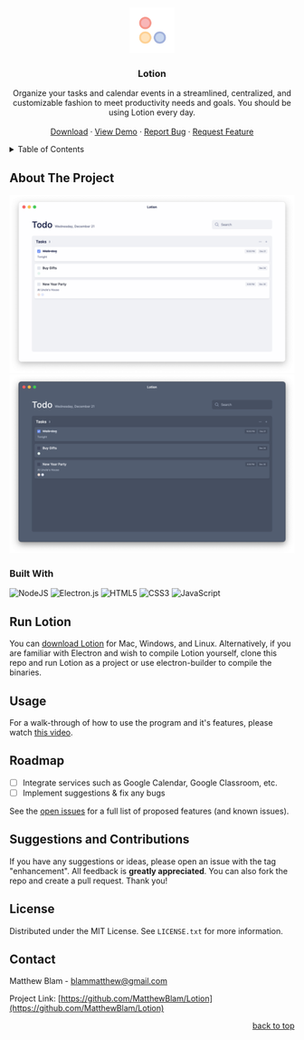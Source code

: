<a name="readme-top"></a>



<!-- PROJECT LOGO -->
<br />
<div align="center">
  <a href="https://github.com/MatthewBlam/Lotion">
    <img src="logo/Lotion.png" alt="Logo" width="80" height="80">
  </a>

<h3 align="center">Lotion</h3>

  <p align="center">
    Organize your tasks and calendar events in a streamlined, centralized, and customizable fashion to meet productivity needs and goals. You should be using Lotion every day.
    <br />
    <br />
    <a href="https://github.com/MatthewBlam/Lotion/releases">Download</a>
    ·
    <a href="https://www.youtube.com/watch?v=cqKX93PYYq4">View Demo</a>
    ·
    <a href="https://github.com/MatthewBlam/Lotion/issues">Report Bug</a>
    ·
    <a href="https://github.com/MatthewBlam/Lotion/issues">Request Feature</a>
  </p>
</div>



<!-- TABLE OF CONTENTS -->
<details>
  <summary>Table of Contents</summary>
  <ol>
    <li><a href="#about-the-project">About The Project</a></li>
    <li><a href="#run-lotion">Run Lotion</a></li>
    <li><a href="#usage">Usage</a></li>
    <li><a href="#roadmap">Roadmap</a></li>
    <li><a href="#suggestions-and-contributions">Suggestions and Contributions</a></li>
    <li><a href="#license">License</a></li>
    <li><a href="#contact">Contact</a></li>
  </ol>
</details>



<!-- ABOUT THE PROJECT -->
## About The Project

[![Lotion Screen Shot][product-screenshot]](https://github.com/MatthewBlam/Lotion)
[![Lotion Screen Shot (Dark)][product-screenshot-dark]](https://github.com/MatthewBlam/Lotion)

### Built With

![NodeJS](https://img.shields.io/badge/node.js-6DA55F?style=for-the-badge&logo=node.js&logoColor=white)
![Electron.js](https://img.shields.io/badge/Electron-191970?style=for-the-badge&logo=Electron&logoColor=white)
![HTML5](https://img.shields.io/badge/html5-%23E34F26.svg?style=for-the-badge&logo=html5&logoColor=white)
![CSS3](https://img.shields.io/badge/css3-%231572B6.svg?style=for-the-badge&logo=css3&logoColor=white)
![JavaScript](https://img.shields.io/badge/javascript-%23323330.svg?style=for-the-badge&logo=javascript&logoColor=%23F7DF1E)



<!-- GETTING STARTED -->
## Run Lotion

You can <a href="https://github.com/MatthewBlam/Lotion/releases">download Lotion</a> for Mac, Windows, and Linux. Alternatively, if you are familiar with Electron and wish to compile Lotion yourself, clone this repo and run Lotion as a project or use electron-builder to compile the binaries.



<!-- USAGE EXAMPLES -->
## Usage

For a walk-through of how to use the program and it's features, please watch <a href="https://www.youtube.com/watch?v=cqKX93PYYq4">this video</a>.



<!-- ROADMAP -->
## Roadmap

- [ ] Integrate services such as Google Calendar, Google Classroom, etc.
- [ ] Implement suggestions & fix any bugs

See the [open issues](https://github.com/MatthewBlam/Lotion/issues) for a full list of proposed features (and known issues).



<!-- CONTRIBUTING -->
## Suggestions and Contributions

If you have any suggestions or ideas, please open an issue with the tag "enhancement". All feedback is **greatly appreciated**. You can also fork the repo and create a pull request. Thank you!



<!-- LICENSE -->
## License

Distributed under the MIT License. See `LICENSE.txt` for more information.



<!-- CONTACT -->
## Contact

Matthew Blam - blammatthew@gmail.com

Project Link: [https://github.com/MatthewBlam/Lotion](https://github.com/MatthewBlam/Lotion)

<p align="right"><a href="#readme-top">back to top</a></p>




<!-- MARKDOWN LINKS & IMAGES -->
<!-- https://www.markdownguide.org/basic-syntax/#reference-style-links -->
[product-screenshot]: images/Lotion%20Screenshot.png
[product-screenshot-dark]: images/Lotion%20Screenshot%20Dark.png
[logo]: logo/Lotion.png
